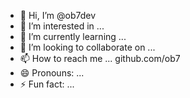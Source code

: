 - 👋 Hi, I’m @ob7dev
- 👀 I’m interested in ...
- 🌱 I’m currently learning ...
- 💞️ I’m looking to collaborate on ...
- 📫 How to reach me ...  github.com/ob7
- 😄 Pronouns: ...
- ⚡ Fun fact: ...

<!---
ob7dev/ob7dev is a ✨ special ✨ repository because its `README.md` (this file) appears on your GitHub profile.
You can click the Preview link to take a look at your changes.
--->
